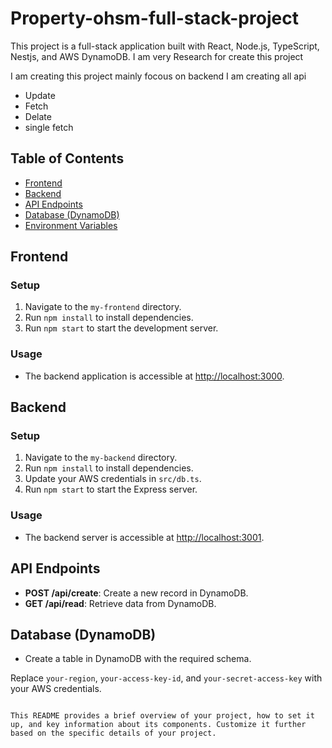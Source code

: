 
# Property-ohsm-full-stack-project

This project is a full-stack application built with React, Node.js, TypeScript, Nestjs, and AWS DynamoDB.
I am very Research for create this project



I am creating this project mainly focous on backend I am creating all api 
- Update
- Fetch
- Delate
- single fetch

## Table of Contents

- [Frontend](#frontend)
- [Backend](#backend)
- [API Endpoints](#api-endpoints)
- [Database (DynamoDB)](#database-dynamodb)
- [Environment Variables](#environment-variables)

## Frontend

### Setup

1. Navigate to the `my-frontend` directory.
2. Run `npm install` to install dependencies.
3. Run `npm start` to start the development server.

### Usage

- The backend application is accessible at [http://localhost:3000](http://localhost:3000).

## Backend

### Setup

1. Navigate to the `my-backend` directory.
2. Run `npm install` to install dependencies.
3. Update your AWS credentials in `src/db.ts`.
4. Run `npm start` to start the Express server.

### Usage

- The backend server is accessible at [http://localhost:3001](http://localhost:3001).

## API Endpoints

- **POST /api/create**: Create a new record in DynamoDB.
- **GET /api/read**: Retrieve data from DynamoDB.

## Database (DynamoDB)

- Create a table in DynamoDB with the required schema.



Replace `your-region`, `your-access-key-id`, and `your-secret-access-key` with your AWS credentials.

```

This README provides a brief overview of your project, how to set it up, and key information about its components. Customize it further based on the specific details of your project.
